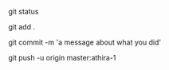 git status

git add .

git commit -m 'a message about what you did'

git push -u origin master:athira-1